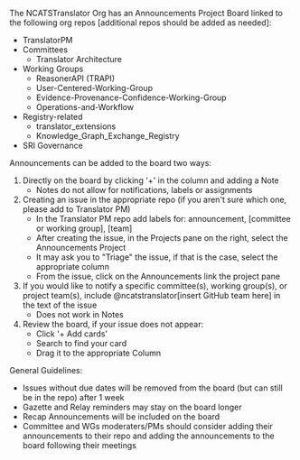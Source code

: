 The NCATSTranslator Org has an Announcements Project Board linked to the following org repos [additional repos should be added as needed]:

- TranslatorPM
- Committees
  - Translator Architecture
- Working Groups
  - ReasonerAPI (TRAPI)
  - User-Centered-Working-Group
  - Evidence-Provenance-Confidence-Working-Group
  - Operations-and-Workflow
- Registry-related
  - translator_extensions
  - Knowledge_Graph_Exchange_Registry
- SRI Governance

Announcements can be added to the board two ways:
1. Directly on the board by clicking '+' in the column and adding a Note
   - Notes do not allow for notifications, labels or assignments 
2. Creating an issue in the appropriate repo (if you aren't sure which one, please add to Translator PM)
   - In the Translator PM repo add labels for:  announcement, [committee or working group], [team]
   - After creating the issue, in the Projects pane on the right, select the Announcements Project
   - It may ask you to "Triage" the issue, if that is the case, select the appropriate column 
   - From the issue, click on the Announcements link the project pane
3. If you would like to notify a specific committee(s), working group(s), or project team(s), include @ncatstranslator[insert GitHub team here] in the text of the issue
   - Does not work in Notes
4. Review the board, if your issue does not appear:
   - Click '+ Add cards'
   - Search to find your card
   - Drag it to the appropriate Column
   
General Guidelines:
- Issues without due dates will be removed from the board (but can still be in the repo) after 1 week
- Gazette and Relay reminders may stay on the board longer
- Recap Announcements will be included on the board
- Committee and WGs moderaters/PMs should consider adding their announcements to their repo and adding the announcements to the board following their meetings
   
